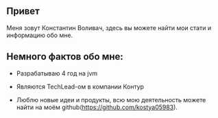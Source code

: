 ## Привет
Меня зовут Константин Воливач, здесь вы можете найти мои стати и информацию обо мне.
                        
## Немного фактов обо мне:
* Разрабатываю 4 год на jvm
                        
* Являются TechLead-ом в компании Контур
                        
* Люблю новые идеи и продукты, всю мою деятельность можете найти на моём github(https://github.com/kostya05983).
